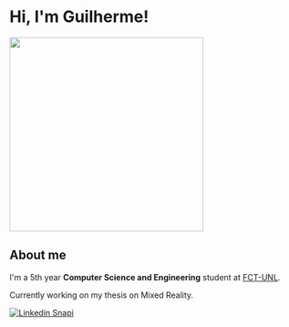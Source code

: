 # Hi, I'm Guilherme!

<img src="https://github.com/grfigueira/grfigueira/assets/24763517/2007f0f7-cb6c-4403-bb69-6e726fad2fd7" width="340">

## About me

I'm a 5th year **Computer Science and Engineering** student at [FCT-UNL](https://www.fct.unl.pt/).

Currently working on my thesis on Mixed Reality.

[![Linkedin Snapi](https://img.shields.io/badge/LinkedIn-0077B5?style=for-the-badge&logo=linkedin&logoColor=white)](https://www.linkedin.com/in/guilherme-figueira-839333231/)


